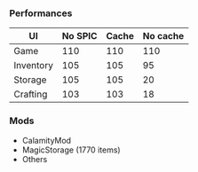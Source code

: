 ### Performances


| UI        | No SPIC | Cache | No cache |
| ----------- | --------- | ------- | ---------- |
| Game      | 110     | 110   | 110      |
| Inventory | 105     | 105   | 95       |
| Storage   | 105     | 105   | 20       |
| Crafting  | 103     | 103   | 18       |


### Mods

- CalamityMod
- MagicStorage (1770 items)
- Others

